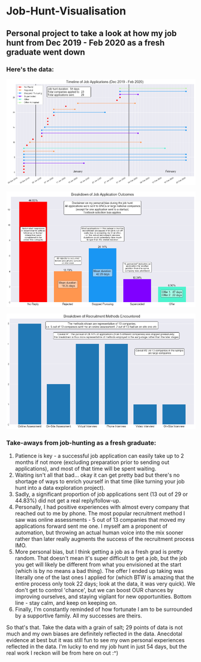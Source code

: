 # Job-Hunt-Visualisation
## Personal project to take a look at how my job hunt from Dec 2019 - Feb 2020 as a fresh graduate went down

### Here's the data:
![Timeline of Job Applications](https://github.com/tanth1996/Job-Hunt-Visualisation/blob/master/Data%20visualisations/Timeline%20of%20Job%20Applications.png "Timeline of Job Applications")

![Breakdown of Job Application Outcomes](https://github.com/tanth1996/Job-Hunt-Visualisation/blob/master/Data%20visualisations/Breakdown%20of%20Job%20Application%20Outcomes.png "Breakdown of Job Application Outcomes")

![Breakdown of Recruitment Methods Encountered](https://github.com/tanth1996/Job-Hunt-Visualisation/blob/master/Data%20visualisations/Breakdown%20of%20Recruitment%20Methods%20Encountered.png "Breakdown of Recruitment Methods Encountered")

### Take-aways from job-hunting as a fresh graduate:
1. Patience is key - a successful job application can easily take up to 2 months if not more (excluding preparation prior to sending out applications), and most of that time will be spent waiting.
2. Waiting isn't all that bad... okay it can get pretty bad but there's no shortage of ways to enrich yourself in that time (like turning your job hunt into a data exploration project).
3. Sadly, a significant proportion of job applications sent (13 out of 29 or 44.83%) did not get a real reply/follow-up.
4. Personally, I had positive experiences with almost every company that reached out to me by phone. The most popular recruitment method I saw was online assessments - 5 out of 13 companies that moved my applications forward sent me one. I myself am a proponent of automation, but throwing an actual human voice into the mix sooner rather than later really augments the success of the recruitment process IMO.
5. More personal bias, but I think getting a job as a fresh grad is pretty random. That doesn't mean it's super difficult to get a job, but the job you get will likely be different from what you envisioned at the start (which is by no means a bad thing). The offer I ended up taking was literally one of the last ones I applied for (which BTW is amazing that the entire process only took 22 days; look at the data, it was very quick). We don't get to control 'chance', but we can boost OUR chances by improving ourselves, and staying vigilant for new opportunities. Bottom line - stay calm, and keep on keeping on.
6. Finally, I'm constantly reminded of how fortunate I am to be surrounded by a supportive family. All my successes are theirs.

So that's that. Take the data with a grain of salt; 29 points of data is not much and my own biases are definitely reflected in the data. Anecdotal evidence at best but it was still fun to see my own personal experiences reflected in the data. I'm lucky to end my job hunt in just 54 days, but the real work I reckon will be from here on out :^)
